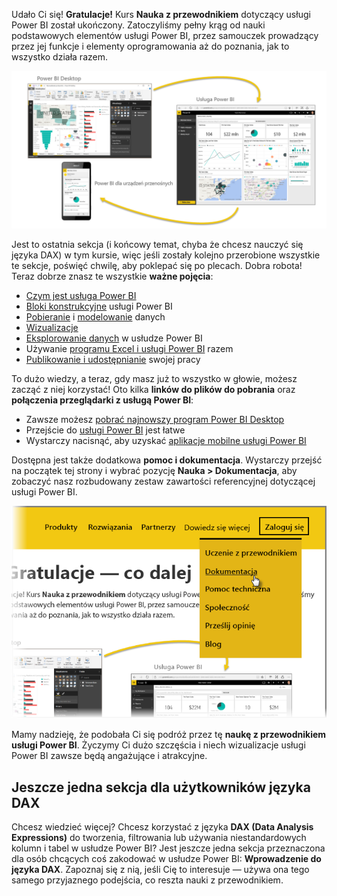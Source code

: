 Udało Ci się! **Gratulacje!** Kurs **Nauka z przewodnikiem** dotyczący usługi Power BI został ukończony. Zatoczyliśmy pełny krąg od nauki podstawowych elementów usługi Power BI, przez samouczek prowadzący przez jej funkcje i elementy oprogramowania aż do poznania, jak to wszystko działa razem.

![](media/6-5-guided-learning-completion/c0a0_2.png)

Jest to ostatnia sekcja (i końcowy temat, chyba że chcesz nauczyć się języka DAX) w tym kursie, więc jeśli zostały kolejno przerobione wszystkie te sekcje, poświęć chwilę, aby poklepać się po plecach. Dobra robota! Teraz dobrze znasz te wszystkie **ważne pojęcia**:

* [Czym jest usługa Power BI](0-0-what-is-power-bi.md)
* [Bloki konstrukcyjne](0-0b-building-blocks-power-bi.md) usługi Power BI
* [Pobieranie](1-2-connect-to-data-sources-in-power-bi-desktop.md) i [modelowanie](2-1-intro-modeling-data.md) danych
* [Wizualizacje](3-1-intro-visualizations.md)
* [Eksplorowanie danych](4-0-intro-power-bi-service.md) w usłudze Power BI
* Używanie [programu Excel i usługi Power BI](5-1-intro-excel-data.md) razem
* [Publikowanie i udostępnianie](6-0-intro-content-packs-groups.md) swojej pracy

To dużo wiedzy, a teraz, gdy masz już to wszystko w głowie, możesz zacząć z niej korzystać! Oto kilka **linków do plików do pobrania** oraz **połączenia przeglądarki z usługą Power BI**:

* Zawsze możesz [pobrać najnowszy program Power BI Desktop](https://powerbi.microsoft.com/desktop)
* Przejście do [usługi Power BI](https://powerbi.microsoft.com/) jest łatwe
* Wystarczy nacisnąć, aby uzyskać [aplikacje mobilne usługi Power BI](https://powerbi.microsoft.com/mobile/)

Dostępna jest także dodatkowa **pomoc i dokumentacja**. Wystarczy przejść na początek tej strony i wybrać pozycję **Nauka > Dokumentacja**, aby zobaczyć nasz rozbudowany zestaw zawartości referencyjnej dotyczącej usługi Power BI.

![](media/6-5-guided-learning-completion/6-5_1.png)

Mamy nadzieję, że podobała Ci się podróż przez tę **naukę z przewodnikiem usługi Power BI**. Życzymy Ci dużo szczęścia i niech wizualizacje usługi Power BI zawsze będą angażujące i atrakcyjne.

## <a name="one-more-section-for-dax-users"></a>Jeszcze jedna sekcja dla użytkowników języka DAX
Chcesz wiedzieć więcej? Chcesz korzystać z języka **DAX (Data Analysis Expressions)** do tworzenia, filtrowania lub używania niestandardowych kolumn i tabel w usłudze Power BI? Jest jeszcze jedna sekcja przeznaczona dla osób chcących coś zakodować w usłudze Power BI: **Wprowadzenie do języka DAX**. Zapoznaj się z nią, jeśli Cię to interesuje — używa ona tego samego przyjaznego podejścia, co reszta nauki z przewodnikiem.

